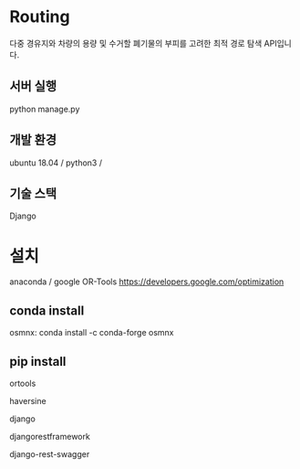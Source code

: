 # Routing
다중 경유지와 차량의 용량 및 수거할 폐기물의 부피를 고려한 최적 경로 탐색 API입니다.

## 서버 실행
python manage.py

## 개발 환경
ubuntu 18.04 /
python3 /

## 기술 스택
Django

# 설치
anaconda /
google OR-Tools https://developers.google.com/optimization

## conda install 
osmnx: conda install -c conda-forge osmnx

## pip install 
ortools

haversine


django

djangorestframework

django-rest-swagger

